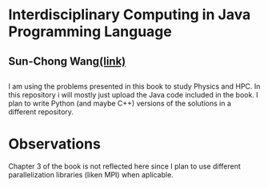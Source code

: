 # Interdisciplinary Computing in Java Programming Language
## Sun-Chong Wang[(link)](https://www.amazon.com/Interdisciplinary-Computing-Programming-International-Engineering/dp/1402075138)
## 
I am using the problems presented in this book to study Physics and HPC. In this repository i will mostly just upload the Java code included in the book. I plan to write Python (and maybe C++) versions of the solutions in a different repository.

# Observations
Chapter 3 of the book is not reflected here since I plan to use different parallelization libraries (liken MPI) when aplicable.
